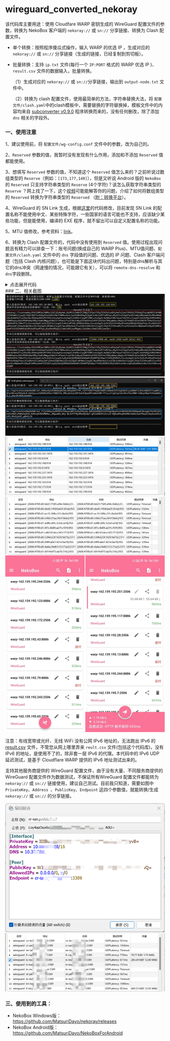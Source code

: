 # wireguard_converted_nekoray

该代码库主要用途：使用 Cloudfare WARP 密钥生成的 WireGuard 配置文件的参数，转换为 NekoBox 客户端的 `nekoray://` 或 `sn://` 分享链接、转换为 Clash 配置文件。

- 单个转换：按照程序傻瓜式操作，输入 WARP 的优选 IP ，生成对应的 `nekoray://` 或 `sn://` 分享链接（生成的链接，已经复制到剪切板）。

- 批量转换：支持 `ip.txt` 文件(每行一个 `IP:PORT` 格式的 WARP 优选 IP )、`result.csv` 文件的数据输入，批量转换。

  （1）生成对应的 `nekoray://` 或 `sn://`分享链接，输出到 `output-node.txt` 文件中。

  （2）转换为 clash 配置文件，使用最简单的方法，字符串替换大法，将 `配置文件/clash.yaml`中的clash模板中，需要替换的字符替换掉，模板文件中的内容均来自 [subconverter v0.9.0](https://github.com/tindy2013/subconverter) 程序转换而来的，没有任何删改，除了添加 `dns` 相关的字段外。

### 一、使用注意

1、建议使用前，将 `配置文件/wg-config.conf` 文件中的参数，改为自己的。

2、`Reserved` 参数的值，我暂时没有发现有什么作用，添加和不添加 `Reserved` 值都能使用。

3、想填写 `Reserved` 参数的值，不知道这个 `Reserved` 值怎么来的？之前听说过数组类型的 `Reserve`（例如：`[173,177,149]`），但是又听说 Android 版的 `NekoBox` 的 `Reserved` 只支持字符串类型的 `Reserve` (4个字符)？该怎么获取字符串类型的 `Reserve` ？网上找了一下，这个[视频](https://www.youtube.com/watch?v=FBAiyjZhNqk)可能能解答你的问题，介绍了如何将数组类型的 `Reserved` 转换为字符串类型的 `Reserved` （[附：转换平台](https://gchq.github.io/CyberChef/#recipe=From_Decimal('Comma',false)To_Base64('A-Za-z0-9%2B/%3D')&input=MTczLDE3NywxNDk)）。

4、WireGuard 的 SN Link 生成，根据[这里](https://github.com/MatsuriDayo/NekoBoxForAndroid/issues/298#issuecomment-1879656040)的代码修改，目前发现 SN Link 的配置名称不能使用中文、某些特殊字符，一些国家的语言可能也不支持，应该缺少某些功能，但是能使用，编译的 EXE 程序，就不留出可以自定义配置名称的功能。

5、MTU 值修改，参考资料：[link](https://gist.github.com/nitred/f16850ca48c48c79bf422e90ee5b9d95/76c6ed28d476d8a7a2d84f7e36844989f3198864)。

6、转换为 Clash 配置文件的，代码中没有使用到 `Reserved` 值。使用过程出现问题且有精力可以排查一下：账号问题(换成自己的 WARP Plus)、MTU值问题、`配置文件/clash.yaml` 文件中的 `dns` 字段值的问题、优选的 IP 问题、Clash 客户端问题（包括 Clash 内核问题），也可能是下面这块代码出问题，特别是dns解析与其它的dns冲突（网速慢的情况，可能跟它有关），可以将 `remote-dns-resolve` 和 `dns`字段删除。

<details>
<summary>点击展开代码</summary>
<pre><code class="language-json">{
  "name": "warp-001",
  "type": "wireguard",
  "server": "162.159.192.1",
  "port": 2408,
  "ip": "172.16.0.2",
  "ipv6": "",
  "private-key": "",
  "public-key": "bmXOC+F1FxEMF9dyiK2H5/1SUtzH0JuVo51h2wPfgyo=",
  "pre-shared-key": "",
  "reserved": "",
  "udp": true,
  "mtu": 1280,
  "remote-dns-resolve": true,
  "dns": [
    "1.1.1.1",
    "1.0.0.1",
    "2606:4700:4700::1111",
    "2606:4700:4700::1001"
  ]
}
</code></pre>
</details>
### 二、相关截图

<img src="images\Screenshot.png" />

<img src="images\android版NekoBox，wireguard的sn分享链接.png" />

<img src="images\ipv4_warp.png" />

<img src="images\ipv6_wrap.png" />

<img src="images\android版NekoBox，wireguard的sn的使用.png" />

注意：有线宽带或光纤、无线 WiFi 没有公网 IPv6 地址的，无法跑出 IPv6 的 [result.csv](https://github.com/MiSaturo/CFWarp-Windows) 文件，不管您从网上哪里弄来 `reult.csv` 文件(包括这个代码库)，没有 IPv6 的地址，是使用不了的，除非套一层 IPv6 的代理。本代码中的 IPv6 UDP 延迟测试，是基于 Cloudflare WARP 提供的 IPv6 地址测试出来的。

支持其他服务商提供的 WireGuard 配置文件，由于没有大量、不同服务商提供的 WireGuard 配置文件作为数据测试，不保证所有WireGuard 配置文件都能转为`nekoray://` 或 `sn://` 链接使用，建议自己测试。目前我只知道，需要如图中 `PrivateKey`、`Address `、`PublicKey`、`Endpoint` 这四个参数值，就能转换/生成 `nekoray://` 或 `sn://` 的分享链接。

<img src="images\支持其他服务商提供的WireGuard配置文件.png" />

<img src="images\wireguard.png" />


### 三、使用到的工具：

- NekoBox Windows版：https://github.com/MatsuriDayo/nekoray/releases
- NekoBox Android版：https://github.com/MatsuriDayo/NekoBoxForAndroid